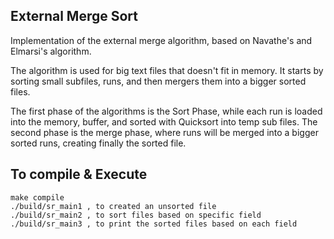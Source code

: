 ## External Merge Sort
Implementation of the external merge algorithm, based on Navathe's and Elmarsi's algorithm.

The algorithm is used for big text files that doesn't fit in memory. It starts by sorting small subfiles, runs, and then mergers them into a bigger sorted files.

The first phase of the algorithms is the Sort Phase, while each run is loaded into the memory, buffer, and sorted with Quicksort into temp sub files. The second phase is the merge phase, where runs will be merged into a bigger sorted runs, creating finally the sorted file.

## To compile & Execute
    make compile
    ./build/sr_main1 , to created an unsorted file
    ./build/sr_main2 , to sort files based on specific field
    ./build/sr_main3 , to print the sorted files based on each field
